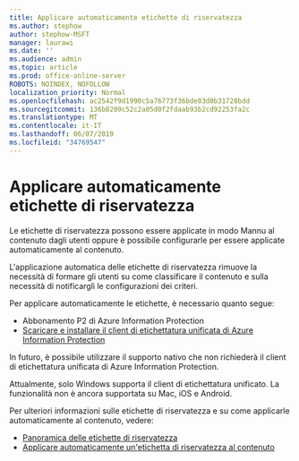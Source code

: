 ```yaml
---
title: Applicare automaticamente etichette di riservatezza
ms.author: stephow
author: stephow-MSFT
manager: laurawi
ms.date: ''
ms.audience: admin
ms.topic: article
ms.prod: office-online-server
ROBOTS: NOINDEX, NOFOLLOW
localization_priority: Normal
ms.openlocfilehash: ac2542f9d1990c5a76773f36bde03d0b31728bdd
ms.sourcegitcommit: 136b8209c52c2a05d0f2fdaab93b2cd92253fa2c
ms.translationtype: MT
ms.contentlocale: it-IT
ms.lasthandoff: 06/07/2019
ms.locfileid: "34769547"
---
```

# <a name="auto-apply-sensitivity-labels"></a>Applicare automaticamente etichette di riservatezza

Le etichette di riservatezza possono essere applicate in modo Mannu al contenuto dagli utenti oppure è possibile configurarle per essere applicate automaticamente al contenuto.

L'applicazione automatica delle etichette di riservatezza rimuove la necessità di formare gli utenti su come classificare il contenuto e sulla necessità di notificargli le configurazioni dei criteri.

Per applicare automaticamente le etichette, è necessario quanto segue:

- Abbonamento P2 di Azure Information Protection
- [Scaricare e installare il client di etichettatura unificata di Azure Information Protection](https://docs.microsoft.com/azure/information-protection/rms-client/install-unifiedlabelingclient-app)

In futuro, è possibile utilizzare il supporto nativo che non richiederà il client di etichettatura unificata di Azure Information Protection.

Attualmente, solo Windows supporta il client di etichettatura unificato.  La funzionalità non è ancora supportata su Mac, iOS e Android.

Per ulteriori informazioni sulle etichette di riservatezza e su come applicarle automaticamente al contenuto, vedere:

- [Panoramica delle etichette di riservatezza](https://docs.microsoft.com/office365/securitycompliance/sensitivity-labels)
- [Applicare automaticamente un'etichetta di riservatezza al contenuto](https://docs.microsoft.com/office365/securitycompliance/apply_sensitivity_label_automatically)